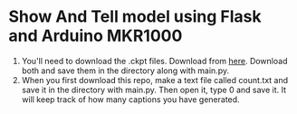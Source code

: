 # Show And Tell model using Flask and Arduino MKR1000

1. You'll need to download the .ckpt files. Download from [here](https://drive.google.com/open?id=1AdkI1ML36rE0735T20KpoOeksa3hDUZ8). Download both and save them in the directory along with main.py.
2. When you first download this repo, make a text file called count.txt and save it in the directory with main.py. Then open it, type 0 and save it. It will keep track of how many captions you have generated.
